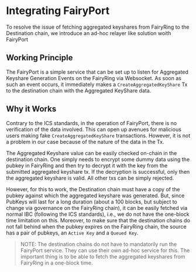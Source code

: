 # Integrating FairyPort

To resolve the issue of fetching aggregated keyshares from FairyRing to the Destination chain, we introduce an ad-hoc relayer like solution woith FairyPort

## Working Principle

The FairyPort is a simple service that can be set up to listen for Aggregated Keyshare Generation Events on the FairyRing via Websocket. As soon as such an event occurs, it immediately makes a `CreateAggregatedKeyShare` Tx to the destination chain with the Aggregated KeyShare data.

## Why it Works

Contrary to the ICS standards, in the operation of FairyPort, there is no verification of the data involved. This can open up avenues for malicious users making fake `CreateAggregatedKeyShare` transactions. However, it is not a problem in our case because of the nature of the data in the Tx.

The Aggregated Keyshare value can be easily checked on-chain in the destination chain. One simply needs to encrypt some dummy data using the pubkey in FairyRing and then try to decrypt it with the key from the submitted aggregated keyshare tx. If the decryption is successful, only then the aggregated keyshare is valid. All other txs can be simply rejected.

However, for this to work, the Destination chain must have a copy of the pubkey against which the aggregated keyshare was generated. But, since PubKeys will last for a long duration (about a 100 blocks, but subject to change via governance on the FairyRing chain), it can be easily fetched via normal IBC (following the ICS standards), i.e., we do not have the one-block time limitation on this. Moreover, to make sure that the destination chains do not fall behind when the pubkey expires on the FairyRing chain, the source has a pair of pubkeys, an `Active Key` and a `Queued Key`.

>NOTE: The destination chains do not have to mandatorily run the FairyPort service. They can use their own ad-hoc service for this. The important thing is to be able to fetch the aggregated keyshares from FairyRing in a one-block time.
